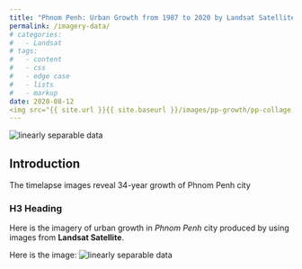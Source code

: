 ```yaml
---
title: "Phnom Penh: Urban Growth from 1987 to 2020 by Landsat Satellite Imagery"
permalink: /imagery-data/
# categories:
#   - Landsat
# tags:
#   - content
#   - css
#   - edge case
#   - lists
#   - markup
date: 2020-08-12
<img src="{{ site.url }}{{ site.baseurl }}/images/pp-growth/pp-collage.jpg" alt="linearly separable data">
---
```

<img src="{{ site.url }}{{ site.baseurl }}/images/pp-growth/pp-collage.jpg" alt="linearly separable data">

## Introduction

The timelapse images reveal 34-year growth of Phnom Penh city

### H3 Heading

Here is the imagery of urban growth in *Phnom Penh* city produced by using images from **Landsat Satellite**.

Here is the image:
<img src="{{ site.url }}{{ site.baseurl }}/images/pp-growth/pp-growth.gif" alt="linearly separable data">